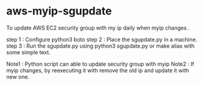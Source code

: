 # aws-myip-sgupdate
To update AWS EC2 security group with my ip daily when myip changes .

step 1 : Configure python3 boto
step 2 : Place the sgupdate.py in a machine.
step 3 : Run the sgupdate.py using python3 sgupdate.py or make alias with some simple text.

Note1 : Python script can able to update security group with myip 
Note2 : If myip changes, by reexecuting it with remove the old ip and update it with new one.

